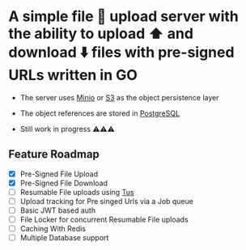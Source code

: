 # A simple file 📁 upload server with the ability to upload ⬆️ and download ⬇️ files with pre-signed URLs written in GO 

- The server uses [Minio](https://min.io/) or [S3](https://aws.amazon.com/s3/) as the object persistence layer

- The object references are stored in [PostgreSQL](https://www.postgresql.org/)

- Still work in progress ⚠️⚠️⚠️

## Feature Roadmap
- [x] Pre-Signed File Upload 
- [x] Pre-Signed File Download
- [ ] Resumable File uploads using [Tus](https://tus.io/)
- [ ] Upload tracking for Pre singed Urls via a Job queue
- [ ] Basic JWT based auth
- [ ] File Locker for concurrent Resumable File uploads
- [ ] Caching With Redis
- [ ] Multiple Database support